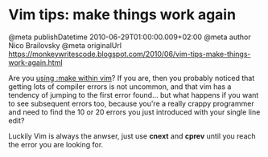 # Vim tips: make things work again

@meta publishDatetime 2010-06-29T01:00:00.009+02:00
@meta author Nico Brailovsky
@meta originalUrl https://monkeywritescode.blogspot.com/2010/06/vim-tips-make-things-work-again.html

Are you [using :make within vim](/md_blog/2010/0629_Vimtipsmakethingsworkagain.md)? If you are, then you probably noticed that getting lots of compiler errors is not uncommon, and that vim has a tendency of jumping to the first error found... but what happens if you want to see subsequent errors too, because you're a really crappy programmer and need to find the 10 or 20 errors you just introduced with your single line edit?

Luckily Vim is always the anwser, just use **cnext** and **cprev** until you reach the error you are looking for.

